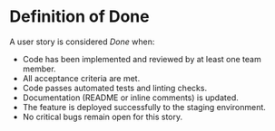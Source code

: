 # Definition of Done

A user story is considered *Done* when:  

- Code has been implemented and reviewed by at least one team member.  
- All acceptance criteria are met.  
- Code passes automated tests and linting checks.  
- Documentation (README or inline comments) is updated.  
- The feature is deployed successfully to the staging environment.  
- No critical bugs remain open for this story.
